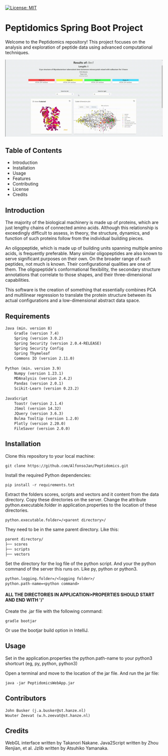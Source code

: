 [![License: MIT](https://img.shields.io/badge/License-MIT-yellow.svg)](https://opensource.org/licenses/MIT)

# Peptidomics Spring Boot Project

Welcome to the Peptidomics repository! This project focuses on the analysis and exploration of peptide data using advanced computational techniques.

![image](src/main/resources/static/images/tutorial.gif)

## Table of Contents

* Introduction
* Installation
* Usage
* Features
* Contributing
* License
* Credits

## Introduction

The majority of the biological machinery is made up of proteins, which are just lengthy chains of connected amino acids. Although this relationship is exceedingly difficult to assess, in theory, the structure, dynamics, and function of such proteins follow from the individual building pieces.

An oligopeptide, which is made up of building units spanning multiple amino acids, is frequently preferable. Many similar oligopeptides are also known to serve significant purposes on their own. On the broader range of such peptides, not much is known. Their configurational qualities are one of them. The oligopeptide's conformational flexibility, the secondary structure annotations that correlate to those shapes, and their three-dimensional capabilities.

This software is the creation of something that essentially combines PCA and multilinear regression to translate the protein structure between its actual configurations and a low-dimensional abstract data space.

## Requirements
````
Java (min. version 8)
    Gradle (version 7.4)
    Spring (version 3.0.2)
    Spring Security (version 2.0.4-RELEASE)
    Spring Security Config
    Spring Thymeleaf
    Commons IO (version 2.11.0)

Python (min. version 3.9)
    Numpy (version 1.23.1)
    MDAnalysis (version 2.4.2)
    Pandas (version 2.0.1)
    Scikit-Learn (version 0.23.2)

JavaScript
    Toastr (version 2.1.4)
    JSmol (version 14.32)
    JQuery (version 3.6.3)
    Bulma Tooltip (version 1.2.0)
    Plotly (version 2.20.0)
    FileSaver (version 2.0.0)
````
## Installation
Clone this repository to your local machine:
````
git clone https://github.com/AlfonsoJan/Peptidomics.git
````

Install the required Python dependencies:
````
pip install -r requirements.txt
````

Extract the folders scores, scripts and vectors and it content from the data directory. Copy these directories on the server.
Change the attribute python.executable.folder in application.properties to the location of these directories.
```
python.executable.folder=/<parent directory>/
```

They need to be in the same parent directory. Like this:

```
parent directory/
├── scores
├── scripts
├── vectors
```

Set the directory for the log file of the python script. And your the python command of the server this runs on. Like py, python or python3.

```
python.logging.folder=/<logging folder>/
python.path-name=<python command>
```

#### **ALL THE DIRECTORIES IN APPLICATION>PROPERTIES SHOULD START AND END WITH '/'**

Create the .jar file with the following command:
```
gradle bootjar
```
Or use the bootjar build option in IntelliJ.


## Usage

Set in the application.properties the python.path-name to your python3 shortcurt (eg, py, python, python3)

Open a terminal and move to the location of the jar file. And run the jar file:
```
java -jar PeptidomicsWebApp.jar
```

## Contributors
```
John Busker (j.a.busker@st.hanze.nl)
Wouter Zeevat (w.h.zeevat@st.hanze.nl)
```

## Credits
WebGL interface written by Takanori Nakane. Java2Script written by Zhou Renjian, et al. Jzlib written by Atsuhiko Yamanaka. 